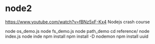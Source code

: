 # node2
https://www.youtube.com/watch?v=fBNz5xF-Kx4
Nodejs crash course

node os_demo.js
node fs_demo.js
node path_demo
cd reference/
node index.js
node inde
npm install
npm install -D nodemon
npm install uuid
